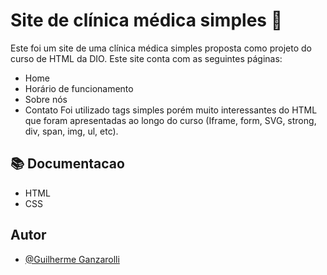 
# Site de clínica médica simples 🏥

Este foi um site de uma clínica médica simples proposta como projeto do curso de HTML da DIO. 
Este site conta com as seguintes páginas:
- Home
- Horário de funcionamento
- Sobre nós
- Contato
Foi utilizado tags simples porém muito interessantes do HTML que foram apresentadas ao longo do curso (Iframe, form, SVG, strong, div, span, img, ul, etc).
## 📚 Documentacao
- HTML
- CSS



## Autor

- [@Guilherme Ganzarolli](https://github.com/GuilhermeGanzarolli)

